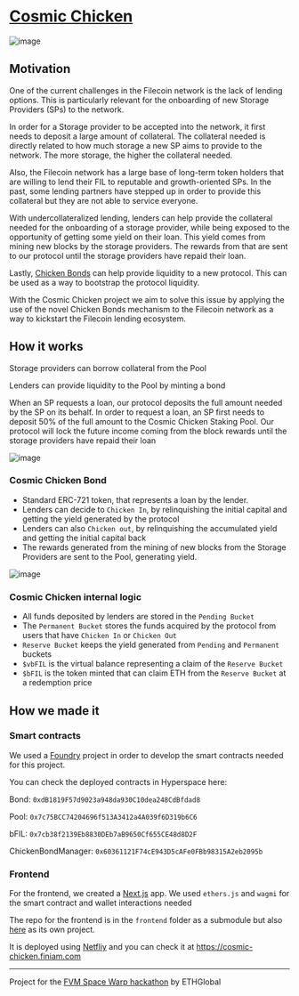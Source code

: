 # [Cosmic Chicken](https://cosmic-chicken.finiam.com)

![image](https://user-images.githubusercontent.com/2940022/217004391-0823b9ca-8d0a-44ed-ab63-512f36391052.png)


## Motivation

One of the current challenges in the Filecoin network is the lack of lending options.
This is particularly relevant for the onboarding of new Storage Providers (SPs) to the network.

In order for a Storage provider to be accepted into the network, it first needs to deposit a large amount of collateral.
The collateral needed is directly related to how much storage a new SP aims to provide to the network. The more storage, the higher
the collateral needed. 

Also, the Filecoin network has a large base of long-term token holders that are willing to lend their FIL to reputable and growth-oriented SPs.
In the past, some lending partners have stepped up in order to provide this collateral but they are not able to service everyone.

With undercollateralized lending, lenders can help provide the collateral needed for the onboarding of a storage provider, while being exposed
to the opportunity of getting some yield on their loan. This yield comes from mining new blocks by the storage providers. The rewards from that
are sent to our protocol until the storage providers have repaid their loan.

Lastly, [Chicken Bonds](https://www.chickenbonds.org/) can help provide liquidity to a new protocol. This can be used as a way to bootstrap the
protocol liquidity.

With the Cosmic Chicken project we aim to solve this issue by applying the use of the novel Chicken Bonds mechanism to the Filecoin network
as a way to kickstart the Filecoin lending ecosystem.

## How it works

Storage providers can borrow collateral from the Pool

Lenders can provide liquidity to the Pool by minting a bond

When an SP requests a loan, our protocol deposits the full amount needed by the SP on its behalf. In order to request a loan,
an SP first needs to deposit 50% of the full amount to the Cosmic Chicken Staking Pool.
Our protocol will lock the future income coming from the block rewards until the storage providers have repaid their loan

![image](https://user-images.githubusercontent.com/2940022/217022584-609abbdc-1bfc-4ca1-ba6a-1deb98bce63b.png)

### Cosmic Chicken Bond

- Standard ERC-721 token, that represents a loan by the lender.
- Lenders can decide to `Chicken In`, by relinquishing the initial capital and getting the yield generated by the protocol
- Lenders can also `Chicken out`, by relinquishing the accumulated yield and getting the initial capital back
- The rewards generated from the mining of new blocks from the Storage Providers are sent to the Pool, generating yield.

![image](https://user-images.githubusercontent.com/2940022/217019616-a851e092-1a97-46c5-94f1-04658a4bed13.png)

### Cosmic Chicken internal logic

- All funds deposited by lenders are stored in the `Pending Bucket`
- The `Permanent Bucket` stores the funds acquired by the protocol from users that have `Chicken In` or `Chicken Out`
- `Reserve Bucket` keeps the yield generated from `Pending` and `Permanent` buckets
- `$vbFIL` is the virtual balance representing a claim of the `Reserve Bucket`
- `$bFIL` is the token minted that can claim ETH from the `Reserve Bucket` at a redemption price

## How we made it

### Smart contracts

We used a [Foundry](https://github.com/foundry-rs/foundry) project in order to develop the smart contracts needed for this project.

You can check the deployed contracts in Hyperspace here:

Bond: `0xdB1819F57d9023a948da930C10dea248CdBfdad8`

Pool: `0x7c75BCC74204696f513A3412a4A039f6D319b6C6`

bFIL: `0x7cb38f2139Eb8830DEb7aB9650Cf655CE48d8D2F`

ChickenBondManager: `0x60361121F74cE943D5cAFe0FBb98315A2eb2095b`

### Frontend

For the frontend, we created a [Next.js](https://github.com/vercel/next.js/) app. We used `ethers.js` and `wagmi` for the 
smart contract and wallet interactions needed

The repo for the frontend is in the `frontend` folder as a submodule but also [here](https://github.com/finiam/cosmic-chicken-frontend) 
as its own project.

It is deployed using [Netfliy](https://netlify.com) and you can check it at https://cosmic-chicken.finiam.com


---


Project for the [FVM Space Warp hackathon](https://ethglobal.com/events/spacewarp) by ETHGlobal
